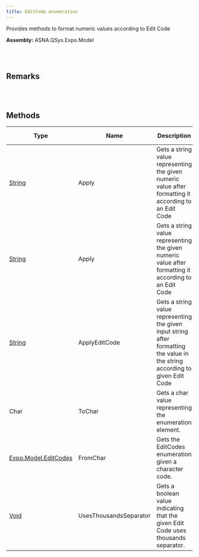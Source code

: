 ```yaml
---
title: EditCode enumeration
---
```


Provides methods to format numeric values according to Edit Code

**Assembly:** ASNA.QSys.Expo.Model

<br>
<br>

## Remarks

<br>
<br>

## Methods

| Type | Name | Description | Return Description 
| --- | --- | --- | --- 
| [String](https://docs.microsoft.com/en-us/dotnet/api/system.string?view=net-5.0) | Apply | Gets a string value representing the given numeric value after formatting it according to an Edit Code | the formatted value as string
| [String](https://docs.microsoft.com/en-us/dotnet/api/system.string?view=net-5.0) | Apply | Gets a string value representing the given numeric value after formatting it according to an Edit Code | the formatted value as string
| [String](https://docs.microsoft.com/en-us/dotnet/api/system.string?view=net-5.0) | ApplyEditCode | Gets a string value representing the given input string after formatting the value in the string according to given Edit Code | the formatted value as string
| Char | ToChar | Gets a char value representing the enumeration element. | the char code
| [Expo.Model.EditCodes](/reference/asna-qsys-expo/expo-model/edit-codes.html) | FromChar | Gets the EditCodes enumeration given a character code. | the enumeration
| [Void](https://docs.microsoft.com/en-us/dotnet/api/system.void?view=net-5.0) | UsesThousandsSeparator | Gets a boolean value indicating that the given Edit Code uses thousands separator. | true if editCode uses thousands separator

<br>
<br>

